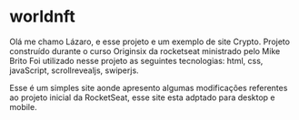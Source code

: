 # worldnft
Olá me chamo Lázaro, e esse projeto e um exemplo de site Crypto.
Projeto construído durante o curso Originsix da rocketseat ministrado pelo Mike Brito
Foi utilizado nesse projeto as seguintes tecnologias: html, css, javaScript, scrollrevealjs, swiperjs.

Esse é um simples site aonde apresento algumas modificações referentes ao projeto inicial da RocketSeat, esse site esta adptado para desktop e mobile.
